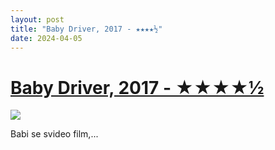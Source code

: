 ```yaml
---
layout: post
title: "Baby Driver, 2017 - ★★★★½"
date: 2024-04-05
---
```


# [Baby Driver, 2017 - ★★★★½](https://letterboxd.com/pavlesap/film/baby-driver/1/)

<p><img src="https://a.ltrbxd.com/resized/film-poster/2/6/8/9/5/0/268950-baby-driver-0-600-0-900-crop.jpg?v=61304ddfc8" /></p> <p>Babi se svideo film,...
